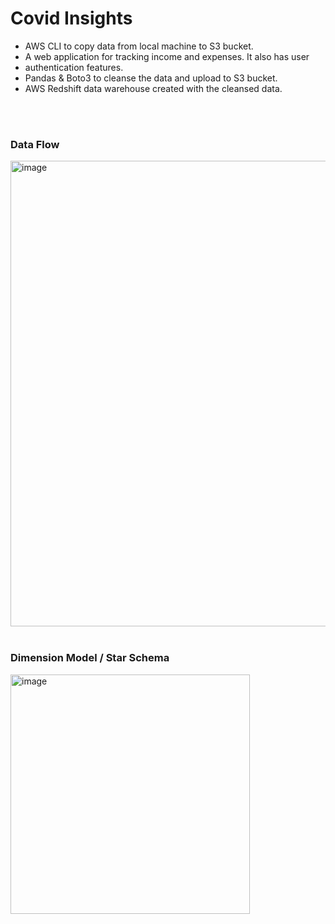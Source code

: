# Covid Insights
- AWS CLI to copy data from local machine to S3 bucket.
- A web application for tracking income and expenses. It also has user
- authentication features.
- Pandas & Boto3 to cleanse the data and upload to S3 bucket.
- AWS Redshift data warehouse created with the cleansed data.

<br/>
<br/>

### Data Flow
<img width="745" alt="image" src="https://user-images.githubusercontent.com/47399707/175473190-4f6c5a18-52c4-426c-a574-1fc44c55a383.png">

<br/>
<br/>

### Dimension Model / Star Schema 
<img width="383" alt="image" src="https://user-images.githubusercontent.com/47399707/175473359-09814c09-d092-495a-be49-6c08774cec93.png">
